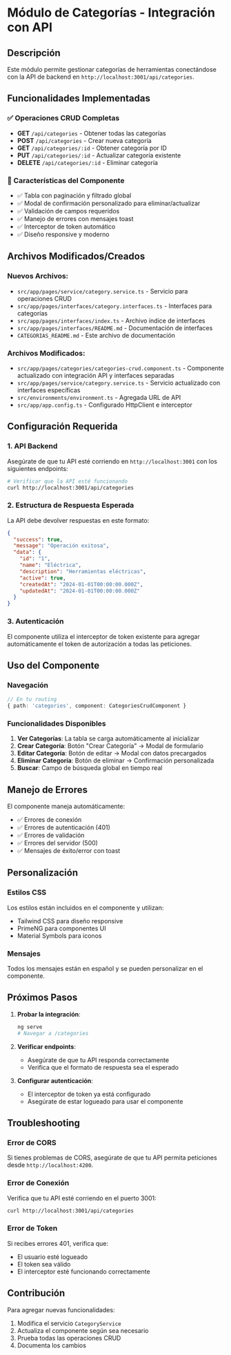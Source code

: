 # Módulo de Categorías - Integración con API

## Descripción
Este módulo permite gestionar categorías de herramientas conectándose con la API de backend en `http://localhost:3001/api/categories`.

## Funcionalidades Implementadas

### ✅ Operaciones CRUD Completas
- **GET** `/api/categories` - Obtener todas las categorías
- **POST** `/api/categories` - Crear nueva categoría
- **GET** `/api/categories/:id` - Obtener categoría por ID
- **PUT** `/api/categories/:id` - Actualizar categoría existente
- **DELETE** `/api/categories/:id` - Eliminar categoría

### 🔧 Características del Componente
- ✅ Tabla con paginación y filtrado global
- ✅ Modal de confirmación personalizado para eliminar/actualizar
- ✅ Validación de campos requeridos
- ✅ Manejo de errores con mensajes toast
- ✅ Interceptor de token automático
- ✅ Diseño responsive y moderno

## Archivos Modificados/Creados

### Nuevos Archivos:
- `src/app/pages/service/category.service.ts` - Servicio para operaciones CRUD
- `src/app/pages/interfaces/category.interfaces.ts` - Interfaces para categorías
- `src/app/pages/interfaces/index.ts` - Archivo índice de interfaces
- `src/app/pages/interfaces/README.md` - Documentación de interfaces
- `CATEGORIAS_README.md` - Este archivo de documentación

### Archivos Modificados:
- `src/app/pages/categories/categories-crud.component.ts` - Componente actualizado con integración API y interfaces separadas
- `src/app/pages/service/category.service.ts` - Servicio actualizado con interfaces específicas
- `src/environments/environment.ts` - Agregada URL de API
- `src/app/app.config.ts` - Configurado HttpClient e interceptor

## Configuración Requerida

### 1. API Backend
Asegúrate de que tu API esté corriendo en `http://localhost:3001` con los siguientes endpoints:

```bash
# Verificar que la API esté funcionando
curl http://localhost:3001/api/categories
```

### 2. Estructura de Respuesta Esperada
La API debe devolver respuestas en este formato:

```json
{
  "success": true,
  "message": "Operación exitosa",
  "data": {
    "id": "1",
    "name": "Eléctrica",
    "description": "Herramientas eléctricas",
    "active": true,
    "createdAt": "2024-01-01T00:00:00.000Z",
    "updatedAt": "2024-01-01T00:00:00.000Z"
  }
}
```

### 3. Autenticación
El componente utiliza el interceptor de token existente para agregar automáticamente el token de autorización a todas las peticiones.

## Uso del Componente

### Navegación
```typescript
// En tu routing
{ path: 'categories', component: CategoriesCrudComponent }
```

### Funcionalidades Disponibles

1. **Ver Categorías**: La tabla se carga automáticamente al inicializar
2. **Crear Categoría**: Botón "Crear Categoría" → Modal de formulario
3. **Editar Categoría**: Botón de editar → Modal con datos precargados
4. **Eliminar Categoría**: Botón de eliminar → Confirmación personalizada
5. **Buscar**: Campo de búsqueda global en tiempo real

## Manejo de Errores

El componente maneja automáticamente:
- ✅ Errores de conexión
- ✅ Errores de autenticación (401)
- ✅ Errores de validación
- ✅ Errores del servidor (500)
- ✅ Mensajes de éxito/error con toast

## Personalización

### Estilos CSS
Los estilos están incluidos en el componente y utilizan:
- Tailwind CSS para diseño responsive
- PrimeNG para componentes UI
- Material Symbols para iconos

### Mensajes
Todos los mensajes están en español y se pueden personalizar en el componente.

## Próximos Pasos

1. **Probar la integración**:
   ```bash
   ng serve
   # Navegar a /categories
   ```

2. **Verificar endpoints**:
   - Asegúrate de que tu API responda correctamente
   - Verifica que el formato de respuesta sea el esperado

3. **Configurar autenticación**:
   - El interceptor de token ya está configurado
   - Asegúrate de estar logueado para usar el componente

## Troubleshooting

### Error de CORS
Si tienes problemas de CORS, asegúrate de que tu API permita peticiones desde `http://localhost:4200`.

### Error de Conexión
Verifica que tu API esté corriendo en el puerto 3001:
```bash
curl http://localhost:3001/api/categories
```

### Error de Token
Si recibes errores 401, verifica que:
- El usuario esté logueado
- El token sea válido
- El interceptor esté funcionando correctamente

## Contribución

Para agregar nuevas funcionalidades:
1. Modifica el servicio `CategoryService`
2. Actualiza el componente según sea necesario
3. Prueba todas las operaciones CRUD
4. Documenta los cambios 
